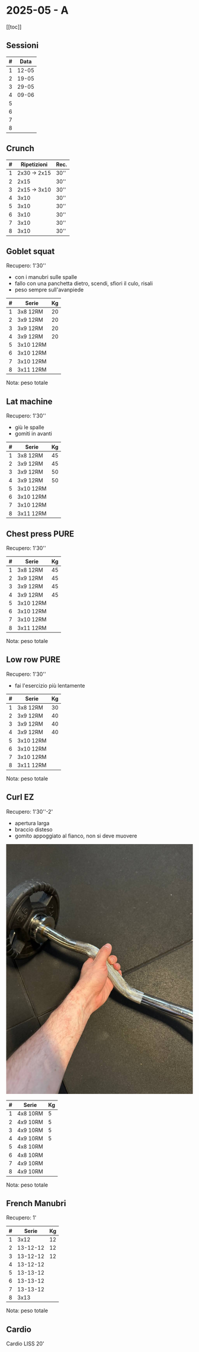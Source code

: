 # 2025-05 - A

[[toc]]

## Sessioni

| #   | Data  |
| --- | ----- |
| 1   | 12-05 |
| 2   | 19-05 |
| 3   | 29-05 |
| 4   | 09-06 |
| 5   |       |
| 6   |       |
| 7   |       |
| 8   |       |


## Crunch

| #   | Ripetizioni  | Rec. |
| --- | ------------ | ---- |
| 1   | 2x30 -> 2x15 | 30'' |
| 2   | 2x15         | 30'' |
| 3   | 2x15 -> 3x10 | 30'' |
| 4   | 3x10         | 30'' |
| 5   | 3x10         | 30'' |
| 6   | 3x10         | 30'' |
| 7   | 3x10         | 30'' |
| 8   | 3x10         | 30'' |

## Goblet squat

Recupero: 1'30''

- con i manubri sulle spalle
- fallo con una panchetta dietro, scendi, sfiori il culo, risali
- peso sempre sull'avanpiede

| #   | Serie     | Kg  |
| --- | --------- | --- |
| 1   | 3x8 12RM  | 20  |
| 2   | 3x9 12RM  | 20  |
| 3   | 3x9 12RM  | 20  |
| 4   | 3x9 12RM  | 20  |
| 5   | 3x10 12RM |     |
| 6   | 3x10 12RM |     |
| 7   | 3x10 12RM |     |
| 8   | 3x11 12RM |     |

Nota: peso totale

## Lat machine

Recupero: 1'30''

- giù le spalle
- gomiti in avanti

| #   | Serie     | Kg  |
| --- | --------- | --- |
| 1   | 3x8 12RM  | 45  |
| 2   | 3x9 12RM  | 45  |
| 3   | 3x9 12RM  | 50  |
| 4   | 3x9 12RM  | 50  |
| 5   | 3x10 12RM |     |
| 6   | 3x10 12RM |     |
| 7   | 3x10 12RM |     |
| 8   | 3x11 12RM |     |

## Chest press PURE

Recupero: 1'30''

| #   | Serie     | Kg  |
| --- | --------- | --- |
| 1   | 3x8 12RM  | 45  |
| 2   | 3x9 12RM  | 45  |
| 3   | 3x9 12RM  | 45  |
| 4   | 3x9 12RM  | 45  |
| 5   | 3x10 12RM |     |
| 6   | 3x10 12RM |     |
| 7   | 3x10 12RM |     |
| 8   | 3x11 12RM |     |

Nota: peso totale

## Low row PURE

Recupero: 1'30''

- fai l'esercizio più lentamente

| #   | Serie     | Kg  |
| --- | --------- | --- |
| 1   | 3x8 12RM  | 30  |
| 2   | 3x9 12RM  | 40  |
| 3   | 3x9 12RM  | 40  |
| 4   | 3x9 12RM  | 40  |
| 5   | 3x10 12RM |     |
| 6   | 3x10 12RM |     |
| 7   | 3x10 12RM |     |
| 8   | 3x11 12RM |     |

Nota: peso totale

## Curl EZ

Recupero: 1'30''-2'

- apertura larga
- braccio disteso
- gomito appoggiato al fianco, non si deve muovere

![Presa](./ez.jpg "Presa")

| #   | Serie    | Kg  |
| --- | -------- | --- |
| 1   | 4x8 10RM | 5   |
| 2   | 4x9 10RM | 5   |
| 3   | 4x9 10RM | 5   |
| 4   | 4x9 10RM | 5   |
| 5   | 4x8 10RM |     |
| 6   | 4x8 10RM |     |
| 7   | 4x9 10RM |     |
| 8   | 4x9 10RM |     |

Nota: peso totale

## French Manubri

Recupero: 1'

| #   | Serie    | Kg  |
| --- | -------- | --- |
| 1   | 3x12     | 12  |
| 2   | 13-12-12 | 12  |
| 3   | 13-12-12 | 12  |
| 4   | 13-12-12 |     |
| 5   | 13-13-12 |     |
| 6   | 13-13-12 |     |
| 7   | 13-13-12 |     |
| 8   | 3x13     |     |

Nota: peso totale

## Cardio

Cardio LISS 20'
